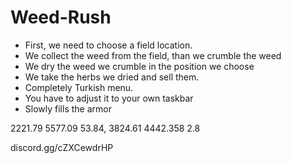# Weed-Rush
- First, we need to choose a field location.
- We collect the weed from the field, than we crumble the weed
- We dry the weed we crumble in the position we choose
- We take the herbs we dried and sell them.
- Completely Turkish menu.
- You have to adjust it to your own taskbar
- Slowly fills the armor

2221.79 5577.09 53.84,
3824.61 4442.358 2.8

discord.gg/cZXCewdrHP

